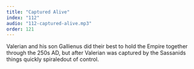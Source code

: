 ```yaml
---
title: "Captured Alive"
index: "112"
audio: "112-captured-alive.mp3"
order: 121
---
```


Valerian and his son Gallienus did their best to hold the Empire together through the 250s AD, but after Valerian was captured by the Sassanids things quickly spiraledout of control.
